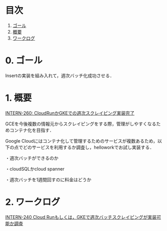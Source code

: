 # 目次

1. [ゴール](#ゴール)
2. [概要](#概要)
3. [ワークログ](#ワークログ)

# 0. ゴール
Insertの実装を組み入れて，週次バッチ化成功させる．

# 1. 概要
[INTERN-260: CloudRunかGKEでの週次スクレイピング実装完了](https://remotesalesproject.atlassian.net/browse/INTERN-260)
 

GCEを今後複数の情報元からスクレイピングをする際，管理がしやすくなるためコンテナ化を目指す．

Google Cloudにはコンテナ化して管理するためのサービスが複数あるため，以下の点でどのサービスを利用するか調査し，helloworkでお試し実装する．

・週次バッチができるのか

・cloudSQLかcloud spanner

・週次バッチを1週間回すのに料金はどうか

# 2. ワークログ
[INTERN-240 Cloud Runもしくは，GKEで週次バッチスクレイピングが実装可能か調査](https://github.com/PantaRhei-Developer/WIKI-PantaRhei/blob/main/WorkMemo/INTERN-240%20Cloud%20Run%E3%82%82%E3%81%97%E3%81%8F%E3%81%AF%EF%BC%8CGKE%E3%81%A7%E9%80%B1%E6%AC%A1%E3%83%90%E3%83%83%E3%83%81%E3%82%B9%E3%82%AF%E3%83%AC%E3%82%A4%E3%83%94%E3%83%B3%E3%82%B0%E3%81%8C%E5%AE%9F%E8%A3%85%E5%8F%AF%E8%83%BD%E3%81%8B%E8%AA%BF%E6%9F%BB.md)
